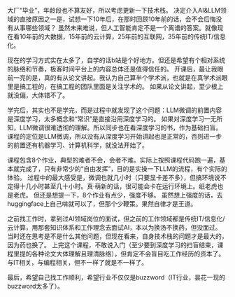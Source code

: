 大厂“毕业”，年龄段也不算友好，所以考虑更新一下技术栈。
决定介入AI&LLM领域的直接原因之一是，试想一下10年后，在那时回顾10年前的话，会不会后悔没有从事哪些领域？
虽然未来难说，但人工智能肯定不是一个离谱的答案。就像现在看10年前的大数据，15年前的云计算，25年前的互联网，35年前的传统IT/信息化。

现在的学习方式实在太多了，自学的话b站是个好地方。但还是希望有个相对系统的脉络和节奏，极客时间平台上的内容总体还是值得信任的。
开课后，最让我眼前一亮的是，真的有从论文讲起。我认为自己算半个学术派，也就是在真学术派眼里是搞工程的，在搞工程的团队里面是关注学术的。
如果从论文讲起，至少根上就没偏，大体错不了。

学完后，其实也不是学完，而是过程中就发现了这个问题：LLM微调的前置内容是深度学习，太多概念和“常识”是直接沿用深度学习的。
如果对深度学习一无所知，LLM微调很难透彻的理解。所以同步也在看深度学习的书，作为基础扫盲。
课程的定位是LLM微调，所以没有从深度学习开始讲起也是正常的，否则进一步的前置还有机器学习、计算机科学，就没法开始了。

课程包含8个作业，典型的难者不会，会者不难。实际上按照课程代码跑一遍，基本就完成了，只有非常少的“自由发挥”，目的是实操一下LLM的流程，有个实际的体验。
过程中的最大感受是，微调也就几小时（只要显卡差不多），但搞环境说不定得十几小时甚至几十小时。真·萌新的话，很可能会卡在运行环境上。纸老虎也是老虎。
但还是想提一下，8个作业有点少，强度不够。 虽然想上强度的话，去huggingface上自己啃就可以了，但那个少鞭策。果然自律才是王道。

之前找工作时，拿到过AI领域岗位的面试，但之前的工作领域都是传统IT/信息化/云计算，用那套知识体系和工作理念去面试AI，本以为换汤不换药，但没面过。
当时还在思考是不是什么其他问题，但现在看来，自身技术栈的问题才是最大的，因为药也换了。
上完这个课程，不敢说入门（至少要到深度学习的扫盲结束，课程里提的各种论文大体理解且理清脉络），但肯定不会盲目吃工作经历的资本了。
与IT相关，与编程相关，但不一样了就是不一样了。

最后，希望自己找工作顺利，希望行业不仅仅是buzzword（IT行业，昙花一现的buzzword太多了）。
